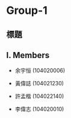 # **Group-1**

## **標題**

## **I. Members**

- 余宇恒 (104020006)

- 黃偉誌 (104021230)

- 許孟楷 (104022140)

- 李偉志 (104020010)
